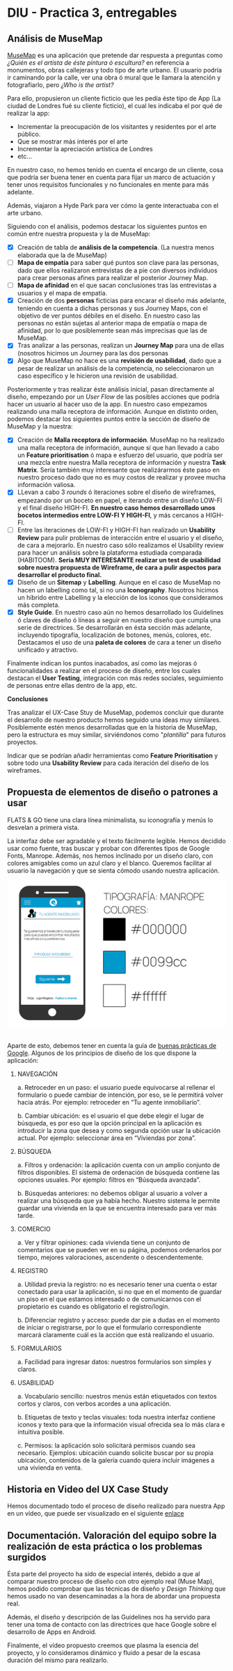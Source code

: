 # DIU - Practica 3, entregables

## Análisis de MuseMap   

[MuseMap](https://blog.prototypr.io/musemap-street-art-app-ux-case-study-9bec6a99823b) es una aplicación que pretende dar respuesta a preguntas como *¿Quién es el artista de éste pintura ó escultura?* en referencia a monumentos, obras callejeras y todo tipo de arte urbano. El usuario podría ir caminando por la calle, ver una obra ó mural que le llamara la atención y fotografiarlo, pero *¿Who is the artist?*

Para ello, propusieron un cliente ficticio que les pedía éste tipo de App (La ciudad de Londres fué su cliente ficticio), el cual les indicaba el por qué de realizar la app:
- Incrementar la preocupación de los visitantes y residentes por el arte público.
- Que se mostrar más interés por el arte
- Incrementar la apreciación artística de Londres 
- etc...

En nuestro caso, no hemos tenido en cuenta el encargo de un cliente, cosa que podría ser buena tener en cuenta para fijar un marco de actuación y tener unos requisitos funcionales y no funcionales en mente para más adelante. 

Además, viajaron a Hyde Park para ver cómo la gente interactuaba con el arte urbano.

Siguiendo con el análisis, podemos destacar los siguientes puntos en común entre nuestra propuesta y la de MuseMap:

- [x] Creación de tabla de __análisis de la competencia__. (La nuestra menos elaborada que la de MuseMap)
- [ ] __Mapa de empatía__ para saber qué puntos son clave para las personas, dado que ellos realizaron entrevistas de a pie con diversos individuos para crear personas afines para realizar el posterior Journey Map.
- [ ] __Mapa de afinidad__ en el que sacan conclusiones tras las entrevistas a usuarios y el mapa de empatía.
- [x] Creación de dos __personas__ ficticias para encarar el diseño más adelante, teniendo en cuenta a dichas personas y sus Journey Maps, con el objetivo de ver puntos débiles en el diseño. En nuestro caso las personas no están sujetas al anterior mapa de empatía o mapa de afinidad, por lo que posiblemente sean más imprecisas que las de MuseMap.
- [x] Tras analizar a las personas, realizan un __Journey Map__ para una de ellas (nosotros hicimos un Journey para las dos personas
- [x] Algo que MuseMap no hace es una __revisión de usabilidad__, dado que a pesar de realizar un análisis de la competencia, no seleccionaron un caso específico y le hicieron una revisión de usabilidad.

Posteriormente y tras realizar éste análisis inicial, pasan directamente al diseño, empezando por un *User Flow* de las posibles acciones que podría hacer un usuario al hacer uso de la app. En nuestro caso empezamos realizando una malla receptora de información. Aunque en distinto orden, podemos destacar los siguientes puntos entre la sección de diseño de MuseMap y la nuestra:

- [x] Creación de __Malla receptora de información__. MuseMap no ha realizado una malla receptora de información, aunque sí que han llevado a cabo un __Feature prioritisation__ ó mapa e esfuerzo del usuario, que podría ser una mezcla entre nuestra Malla receptora de información y nuestra __Task Matrix__. Sería también muy interesante que realizárarmos éste paso en nuestro proceso dado que no es muy costos de realizar y provee mucha información valiosa.
- [x] LLevan a cabo 3 *rounds* ó iteraciones sobre el diseño de wireframes, empezando por un boceto en papel, e iterando entre un diseño LOW-FI y el final diseño HIGH-FI. __En nuestro caso hemos desarrollado unos bocetos intermedios entre LOW-FI Y HIGH-FI__, y más cercanos a HIGH-FI.
- [ ] Entre las iteraciones de LOW-FI y HIGH-FI han realizado un __Usability Review__ para pulir problemas de interacción entre el usuario y el diseño, de cara a mejorarlo. En nuestro caso sólo realizamos el Usability review para hacer un análisis sobre la plataforma estudiada comparada (HABITOOM). __Sería MUY INTERESANTE realizar un test de usabilidad sobre nuestra propuesta de Wireframe, de cara a pulir aspectos para desarrollar el producto final.__
- [x] Diseño de un __Sitemap__ y __Labelling__. Aunque en el caso de MuseMap no hacen un labelling como tal, si no una __Iconography__. Nosotros hicimos un híbrido entre Labelling y la elección de los iconos que consideramos más completa.
- [x] __Style Guide__. En nuestro caso aún no hemos desarrollado los Guidelines ó claves de diseño ó líneas a seguir en nuestro diseño que cumpla una serie de directrices. Se desarrollarán en ésta sección más adelante, incluyendo tipografía, localización de botones, menús, colores, etc. Destacamos el uso de una __paleta de colores__ de cara a tener un diseño unificado y atractivo.

Finalmente indican los puntos inacabados, así como las mejoras ó funcionalidades a realizar en el proceso de diseño, entre los cuales destacan el __User Testing__, integración con más redes sociales, seguimiento de personas entre ellas dentro de la app, etc. 


__Conclusiones__

Tras analizar el UX-Case Stuy de MuseMap, podemos concluir que durante el desarrollo de nuestro producto hemos seguido una ideas muy similares. Posiblemente estén menos desarrolladas que en la historia de MuseMap, pero la estructura es muy similar, sirviéndonos como "*plantilla*" para futuros proyectos. 

Indicar que se podrían añadir herramientas como __Feature Prioritisation__ y sobre todo una __Usability Review__ para cada iteración del diseño de los wireframes. 



## Propuesta de elementos de diseño o patrones a usar  

FLATS & GO tiene una clara línea minimalista, su iconografía y menús lo desvelan a primera vista.

La interfaz debe ser agradable y el texto fácilmente legible. Hemos decidido usar como fuente, tras buscar y probar con diferentes tipos de Google Fonts, Manrope. 
Además, nos hemos inclinado por un diseño claro, con colores amigables como un azul claro y el blanco. Queremos facilitar al usuario la navegación y que se sienta cómodo usando nuestra aplicación. 

<img src="/img/coloresytipografia.png"/>&nbsp;

Aparte de esto, debemos tener en cuenta la guía de [buenas prácticas de Google](https://www.thinkwithgoogle.com/intl/es-419/recursos-y-herramientas/aplicaciones/principles-of-mobile-app-design-download-complete-guide/). Algunos de los principios de diseño de los que dispone la aplicación:


1. NAVEGACIÓN
        
	a. Retroceder en un paso: el usuario puede equivocarse al rellenar el formulario o puede cambiar de intención, por eso, se le permitirá volver hacia atrás. Por ejemplo: retroceder en “Tu agente inmobiliario”.


	b. Cambiar ubicación: es el usuario el que debe elegir el lugar de búsqueda, es por eso que la opción principal en la aplicación es introducir la zona que desea y como segunda opción usar la ubicación actual. Por ejemplo: seleccionar área en “Viviendas por zona”.


2. BÚSQUEDA 

	a. Filtros y ordenación: la aplicación cuenta con un amplio conjunto de filtros disponibles. El sistema de ordenación de búsqueda contiene las opciones usuales. Por ejemplo: filtros en “Búsqueda avanzada”.


	b. Búsquedas anteriores: no debemos obligar al usuario a volver a realizar una búsqueda que ya había hecho. Nuestro sistema le permite guardar una vivienda en la que se encuentra interesado para ver más tarde.


3. COMERCIO

	a. Ver y filtrar opiniones: cada vivienda tiene un conjunto de comentarios que se pueden ver en su página, podemos ordenarlos por tiempo, mejores valoraciones, ascendente o descendentemente.


4. REGISTRO

	a. Utilidad previa la registro: no es necesario tener una cuenta o estar conectado para usar la aplicación, si no que en el momento de guardar un piso en el que estamos interesado o de comunicarnos con el propietario es cuando es obligatorio el registro/login.


	b. Diferenciar registro y acceso: puede dar pie a dudas en el momento de iniciar o registrarse, por lo que el formulario correspondiente marcará claramente cuál es la acción que está realizando el usuario.


5. FORMULARIOS

	a. Facilidad para ingresar datos: nuestros formularios son simples y claros. 


6. USABILIDAD

	a. Vocabulario sencillo: nuestros menús están etiquetados con textos cortos y claros, con verbos acordes a una aplicación.


	b. Etiquetas de texto y teclas visuales: toda nuestra interfaz contiene iconos y texto para que la información visual ofrecida sea lo más clara e intuitiva posible.


	c. Permisos: la aplicación solo solicitará permisos cuando sea necesario. Ejemplos: ubicación cuando solicite buscar por su propia ubicación, contenidos de la galería cuando quiera incluir imágenes a una vivienda en venta.

## Historia en Video del UX Case Study

Hemos documentado todo el proceso de diseño realizado para nuestra App en un vídeo, que puede ser visualizado en el siguiente [enlace](https://www.youtube.com/watch?v=PzR8CXD58Jk)


## Documentación. Valoración del equipo sobre la realización de esta práctica o los problemas surgidos

Ésta parte del proyecto ha sido de especial interés, debido a que al comparar nuestro proceso de diseño con otro ejemplo real (Muse Map), hemos podido comprobar que las técnicas de diseño y *Design Thinking* que hemos usado no van desencaminadas a la hora de abordar una propuesta real. 

Además, el diseño y descripción de las Guidelines nos ha servido para tener una toma de contacto con las directrices que hace Google sobre el desarrollo de Apps en Android. 

Finalmente, el vídeo propuesto creemos que plasma la esencia del proyecto, y lo consideramos dinámico y fluido a pesar de la escasa duración del mismo para realizarlo. 
 
